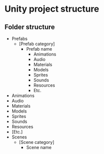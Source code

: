 # Unity project structure

## Folder structure

 - Prefabs
	 - [Prefab category]
		 - Prefab name
			 - Animations
			 - Audio
			 - Materials
			 - Models
			 - Sprites
			 - Sounds
			 - Resources
			 - Etc.
 - Animations
 - Audio
 - Materials
 - Models
 - Sprites
 - Sounds
 - Resources
 - [Etc.]
 - Scenes
	 - [Scene category]
		 - Scene name

